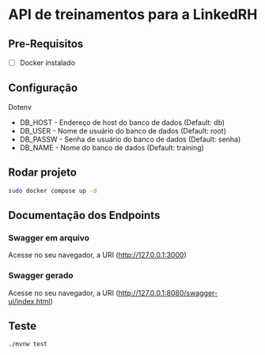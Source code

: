 # API de treinamentos para a LinkedRH

## Pre-Requisitos
- [ ] Docker instalado

## Configuração

Dotenv
- DB_HOST - Endereço de host do banco de dados (Default: db)
- DB_USER - Nome de usuário do banco de dados (Default: root)
- DB_PASSW - Senha de usuário do banco de dados (Default: senha)
- DB_NAME - Nome do banco de dados (Default: training)

## Rodar projeto
```sh
sudo docker compose up -d
```

## Documentação dos Endpoints

### Swagger em arquivo
Acesse no seu navegador, a URI (http://127.0.0.1:3000)

### Swagger gerado
Acesse no seu navegador, a URI (http://127.0.0.1:8080/swagger-ui/index.html)

## Teste
```sh
./mvnw test
```
